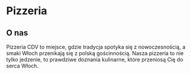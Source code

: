 # Pizzeria

## O nas

Pizzeria CDV to miejsce, gdzie tradycja spotyka się z nowoczesnością, a smaki Włoch przenikają się z polską gościnnością. Nasza pizzeria to nie tylko jedzenie, to prawdziwe doznania kulinarne, które przeniosą Cię do serca Włoch.
